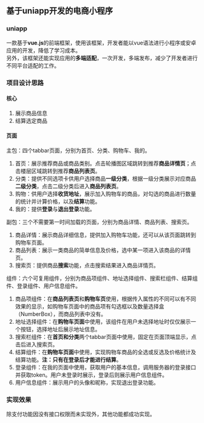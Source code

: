 ## 基于uniapp开发的电商小程序
### uniapp
一款基于**vue.js**的前端框架，使用该框架，开发者能以vue语法进行小程序或安卓应用的开发，降低了学习成本。  
另外，该框架还能实现应用的**多端适配**，一次开发，多端发布，减少了开发者进行不同平台适配的工作。
### 项目设计思路
#### 核心
1. 展示商品信息
2. 结算选定商品
#### 页面 
主包：四个tabbar页面，分别为首页、分类、购物车、我的。   
1. 首页：展示推荐商品或商品类别。点击轮播图区域跳转到推荐**商品详情页**；点击楼层区域跳转到推荐**商品列表页**。
2. 分类：提供不同选项卡供用户选择商品**一级分类**，根据一级分类展示对应商品**二级分类**，点击二级分类后进入**商品列表页**。
3. 购物：供用户选择**收货地址**，展示加入购物车的商品，对勾选的商品进行数量的统计并计算价格，以及**结算**功能。
4. 我的：提供**登录**与**退出登录**功能。

副包：三个不需要第一时间加载的页面，分别为商品详情、商品列表、搜索页。
1. 商品详情：展示商品详细信息，提供加入购物车功能，还可以从该页面跳转到购物车页面。
2. 商品列表：展示一类商品的简单信息及价格，选中某一项进入该商品的详情页。
3. 搜索页：提供商品**搜索**功能，点击搜索结果进入商品详情页。

组件：六个可复用组件，分别为商品项组件、地址选择组件、搜索栏组件、结算组件、登录组件、用户信息组件。
1. 商品项组件：在**商品列表页**和**购物车页**使用，根据传入属性的不同可以有不同效果的显示，如购物车页面中的商品项有勾选框以及数量选择盒（NumberBox），而商品列表中没有。
2. 地址选择组件：在**购物车页面**中使用，该组件在用户未选择地址时仅仅展示一个按钮，选择地址后展示地址信息。
3. 搜索栏组件：在**首页和分类**两个tabbar页面中使用，固定在页面顶端显示，点击后进入搜索页。
4. 结算组件：在**购物车页面**中使用，实现购物车商品的全选或反选及价格统计及结算功能。**注：只有在登录后才能进行结算**。
5. 登录组件：在我的页面中使用，获取用户的基本信息，调用服务器的登录接口并获取token。用户未登录时展示，登录后则展示用户信息组件。
6. 用户信息组件：展示用户的头像和昵称，实现退出登录功能。
### 实现效果
除支付功能因没有接口权限而未实现外，其他功能都成功实现。
